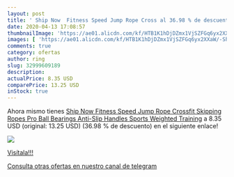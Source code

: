```yaml
---
layout: post
title: ' Ship Now  Fitness Speed Jump Rope Cross al 36.98 % de descuento'
date: 2020-04-13 17:08:57
thumbnailImage: 'https://ae01.alicdn.com/kf/HTB1K1hDjDZmx1VjSZFGq6yx2XXaW/-Ship-Now-Fitness-Speed-Jump-Rope-Crossfit-Skipping-Ropes-Pro-Ball-Bearings-Anti-Slip-Handles.jpg_350x350._SL200_.jpg'
images: [ 'https://ae01.alicdn.com/kf/HTB1K1hDjDZmx1VjSZFGq6yx2XXaW/-Ship-Now-Fitness-Speed-Jump-Rope-Crossfit-Skipping-Ropes-Pro-Ball-Bearings-Anti-Slip-Handles.jpg_350x350._SL200_.jpg' ]
comments: true
category: ofertas
author: ring
slug: 32999609189
description:
actualPrice: 8.35 USD
comparePrice: 13.25 USD
inStock: true
---
```


Ahora mismo tienes [ Ship Now  Fitness Speed Jump Rope Crossfit Skipping Ropes Pro Ball Bearings Anti-Slip Handles Sports Weighted Training](https://www.amazon.com/dp/32999609189/?tag=redken08-20) a 8.35 USD (original: 13.25 USD) (36.98 %  de descuento) en el siguiente enlace!

[![](https://ae01.alicdn.com/kf/HTB1K1hDjDZmx1VjSZFGq6yx2XXaW/-Ship-Now-Fitness-Speed-Jump-Rope-Crossfit-Skipping-Ropes-Pro-Ball-Bearings-Anti-Slip-Handles.jpg_350x350._SL200_.jpg)](https://www.amazon.com/dp/32999609189/?tag=redken08-20)

[Visítala!!!](https://www.amazon.com/dp/32999609189/?tag=redken08-20)

[Consulta otras ofertas en nuestro canal de telegram](https://t.me/s/ofertas25)
